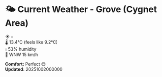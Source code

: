 # 🌤️ Current Weather - Grove (Cygnet Area)

☀️ **-**  
🌡️ 13.4°C (feels like 9.2°C)  
💧 53% humidity  
💨 WNW 15 km/h  

**Comfort:** Perfect 😌  
**Updated:** 20251002000000
